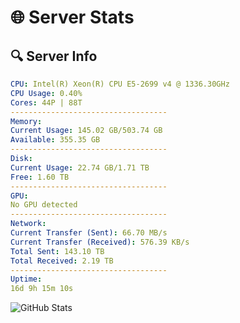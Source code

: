 # 🌐 Server Stats
## 🔍 Server Info
```yaml
CPU: Intel(R) Xeon(R) CPU E5-2699 v4 @ 1336.30GHz
CPU Usage: 0.40%
Cores: 44P | 88T
-----------------------------------
Memory:
Current Usage: 145.02 GB/503.74 GB
Available: 355.35 GB
-----------------------------------
Disk:
Current Usage: 22.74 GB/1.71 TB
Free: 1.60 TB
-----------------------------------
GPU:
No GPU detected
-----------------------------------
Network:
Current Transfer (Sent): 66.70 MB/s
Current Transfer (Received): 576.39 KB/s
Total Sent: 143.10 TB
Total Received: 2.19 TB
-----------------------------------
Uptime:
16d 9h 15m 10s
```
![GitHub Stats](https://img.shields.io/badge/Updated-2025-02-24_07:58:28-blue)